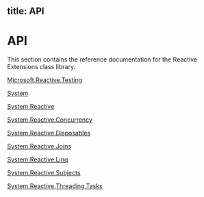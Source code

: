 title: API
---
# API

This section contains the reference documentation for the Reactive Extensions class library.

[Microsoft.Reactive.Testing](../Microsoft.Reactive.Testing/Microsoft.Reactive.Testing)

[System](../System/System)

[System.Reactive](../System.Reactive/System.Reactive)

[System.Reactive.Concurrency](../System.Reactive.Concurrency/System.Reactive.Concurrency)

[System.Reactive.Disposables](../System.Reactive.Disposables/System.Reactive.Disposables)

[System.Reactive.Joins](../System.Reactive.Joins/System.Reactive.Joins)

[System.Reactive.Linq](../System.Reactive.Linq/System.Reactive.Linq)

[System.Reactive.Subjects](../System.Reactive.Subjects/System.Reactive.Subjects)

[System.Reactive.Threading.Tasks](../System.Reactive.Threading.Tasks/System.Reactive.Threading.Tasks)

